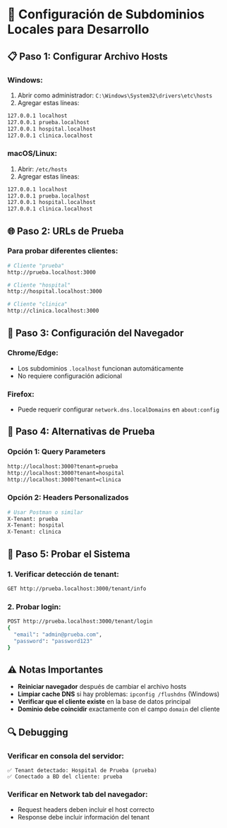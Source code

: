 # 🚀 Configuración de Subdominios Locales para Desarrollo

## 📋 **Paso 1: Configurar Archivo Hosts**

### **Windows:**
1. Abrir como administrador: `C:\Windows\System32\drivers\etc\hosts`
2. Agregar estas líneas:

```bash
127.0.0.1 localhost
127.0.0.1 prueba.localhost
127.0.0.1 hospital.localhost
127.0.0.1 clinica.localhost
```

### **macOS/Linux:**
1. Abrir: `/etc/hosts`
2. Agregar estas líneas:

```bash
127.0.0.1 localhost
127.0.0.1 prueba.localhost
127.0.0.1 hospital.localhost
127.0.0.1 clinica.localhost
```

## 🌐 **Paso 2: URLs de Prueba**

### **Para probar diferentes clientes:**
```bash
# Cliente "prueba"
http://prueba.localhost:3000

# Cliente "hospital"  
http://hospital.localhost:3000

# Cliente "clinica"
http://clinica.localhost:3000
```

## 🔧 **Paso 3: Configuración del Navegador**

### **Chrome/Edge:**
- Los subdominios `.localhost` funcionan automáticamente
- No requiere configuración adicional

### **Firefox:**
- Puede requerir configurar `network.dns.localDomains` en `about:config`

## 📱 **Paso 4: Alternativas de Prueba**

### **Opción 1: Query Parameters**
```bash
http://localhost:3000?tenant=prueba
http://localhost:3000?tenant=hospital
http://localhost:3000?tenant=clinica
```

### **Opción 2: Headers Personalizados**
```bash
# Usar Postman o similar
X-Tenant: prueba
X-Tenant: hospital
X-Tenant: clinica
```

## 🧪 **Paso 5: Probar el Sistema**

### **1. Verificar detección de tenant:**
```bash
GET http://prueba.localhost:3000/tenant/info
```

### **2. Probar login:**
```bash
POST http://prueba.localhost:3000/tenant/login
{
  "email": "admin@prueba.com",
  "password": "password123"
}
```

## ⚠️ **Notas Importantes**

- **Reiniciar navegador** después de cambiar el archivo hosts
- **Limpiar cache DNS** si hay problemas: `ipconfig /flushdns` (Windows)
- **Verificar que el cliente existe** en la base de datos principal
- **Dominio debe coincidir** exactamente con el campo `domain` del cliente

## 🔍 **Debugging**

### **Verificar en consola del servidor:**
```
✅ Tenant detectado: Hospital de Prueba (prueba)
✅ Conectado a BD del cliente: prueba
```

### **Verificar en Network tab del navegador:**
- Request headers deben incluir el host correcto
- Response debe incluir información del tenant
